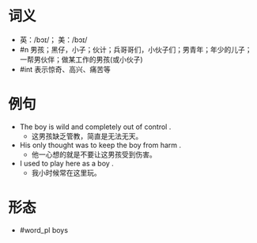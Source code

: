 # 词义
- 英：/bɔɪ/； 美：/bɔɪ/
- #n 男孩；黑仔，小子；伙计；兵哥哥们，小伙子们；男青年；年少的儿子；一帮男伙伴；做某工作的男孩(或小伙子)
- #int 表示惊奇、高兴、痛苦等
# 例句
- The boy is wild and completely out of control .
	- 这男孩缺乏管教，简直是无法无天。
- His only thought was to keep the boy from harm .
	- 他一心想的就是不要让这男孩受到伤害。
- I used to play here as a boy .
	- 我小时候常在这里玩。
# 形态
- #word_pl boys
